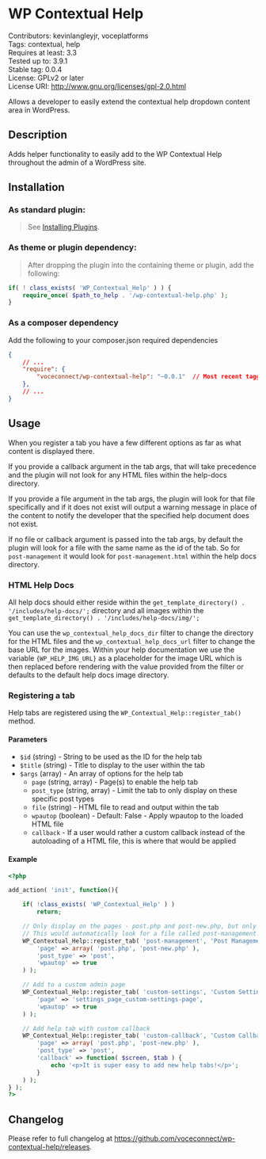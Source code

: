 WP Contextual Help
==================

Contributors: kevinlangleyjr, voceplatforms  
Tags: contextual, help  
Requires at least: 3.3  
Tested up to: 3.9.1  
Stable tag: 0.0.4  
License: GPLv2 or later  
License URI: http://www.gnu.org/licenses/gpl-2.0.html

Allows a developer to easily extend the contextual help dropdown content area in WordPress.

## Description
Adds helper functionality to easily add to the WP Contextual Help throughout the admin of a WordPress site.

## Installation

### As standard plugin:
> See [Installing Plugins](http://codex.wordpress.org/Managing_Plugins#Installing_Plugins).

### As theme or plugin dependency:
> After dropping the plugin into the containing theme or plugin, add the following:
```php
if( ! class_exists( 'WP_Contextual_Help' ) ) {
	require_once( $path_to_help . '/wp-contextual-help.php' );
}
```

### As a composer dependency
Add the following to your composer.json required dependencies
```json
{
    // ...
    "require": {
        "voceconnect/wp-contextual-help": "~0.0.1"	// Most recent tagged version
    },
    // ...
}
```

## Usage

When you register a tab you have a few different options as far as what content is displayed there.

If you provide a callback argument in the tab args, that will take precedence and the plugin will not look for any HTML files within the help-docs directory.

If you provide a file argument in the tab args, the plugin will look for that file specifically and if it does not exist will output a warning message in place of the content to notify the developer that the specified help document does not exist.

If no file or callback argument is passed into the tab args, by default the plugin will look for a file with the same name as the id of the tab. So for ```post-management``` it would look for ```post-management.html``` within the help docs directory.

### HTML Help Docs

All help docs should either reside within the ```get_template_directory() . '/includes/help-docs/';``` directory and all images within the ```get_template_directory() . '/includes/help-docs/img/';```

You can use the ```wp_contextual_help_docs_dir``` filter to change the directory for the HTML files and the ```wp_contextual_help_docs_url``` filter to change the base URL for the images. Within your help documentation we use the variable ```{WP_HELP_IMG_URL}``` as a placeholder for the image URL which is then replaced before rendering with the value provided from the filter or defaults to the default help docs image directory.

### Registering a tab

Help tabs are registered using the ```WP_Contextual_Help::register_tab()``` method.

#### Parameters
* ```$id``` (string) - String to be used as the ID for the help tab
* ```$title``` (string) - Title to display to the user within the tab
* ```$args``` (array) - An array of options for the help tab
	* ```page``` (string, array) - Page(s) to enable the help tab
	* ```post_type``` (string, array) - Limit the tab to only display on these specific post types
	* ```file``` (string) - HTML file to read and output within the tab
	* ```wpautop``` (boolean) - Default: False - Apply wpautop to the loaded HTML file
	* ```callback``` - If a user would rather a custom callback instead of the autoloading of a HTML file, this is where that would be applied

#### Example

```php
<?php

add_action( 'init', function(){

	if( !class_exists( 'WP_Contextual_Help' ) )
		return;

	// Only display on the pages - post.php and post-new.php, but only on the `post` post_type
	// This would automatically look for a file called post-management.html within get_template_directory() . '/includes/help-docs/';
	WP_Contextual_Help::register_tab( 'post-management', 'Post Management', array(
		'page' => array( 'post.php', 'post-new.php' ),
		'post_type' => 'post',
		'wpautop' => true
	) );

	// Add to a custom admin page
	WP_Contextual_Help::register_tab( 'custom-settings', 'Custom Settings', array(
		'page' => 'settings_page_custom-settings-page',
		'wpautop' => true
	) );

	// Add help tab with custom callback
	WP_Contextual_Help::register_tab( 'custom-callback', 'Custom Callback Example', array(
		'page' => array( 'post.php', 'post-new.php' ),
		'post_type' => 'post',
		'callback' => function( $screen, $tab ) {
			echo '<p>It is super easy to add new help tabs!</p>';
		}
	) );
} );
?>
```

## Changelog

Please refer to full changelog at https://github.com/voceconnect/wp-contextual-help/releases.